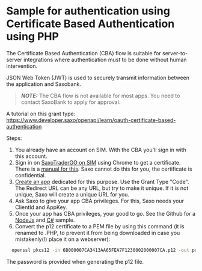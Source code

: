 # Sample for authentication using Certificate Based Authentication using PHP

The Certificate Based Authentication (CBA) flow is suitable for server-to-server integrations where authentication must to be done without human intervention.

JSON Web Token (JWT) is used to securely transmit information between the application and Saxobank.

> **_NOTE:_** The CBA flow is not available for most apps. You need to contact SaxoBank to apply for approval.

A tutorial on this grant type: <https://www.developer.saxo/openapi/learn/oauth-certificate-based-authentication>

Steps:
1. You already have an account on SIM. With the CBA you'll sign in with this account.
2. Sign in on [SaxoTraderGO on SIM](https://www.saxotrader.com/sim/d/myAccount) using Chrome to get a certificate. There is a [manual for this](https://www.developer.saxo/openapi/learn/managing-certificates-in-myaccount).  Saxo cannot do this for you, the certificate is confidential.
3. [Create an app](https://www.developer.saxo/openapi/appmanagement) dedicated for this purpose. Use the Grant Type "Code". The Redirect URL can be any URL, but try to make it unique. If it is not unique, Saxo will create a unique URL for you.
4. Ask Saxo to give your app CBA privileges. For this, Saxo needs your ClientId and AppKey.
5. Once your app has CBA privileges, your good to go. See the Github for a [NodeJs](https://github.com/SaxoBank/openapi-samples-js/tree/master/authentication/oauth2-certificate-flow/example_nodejs) and [C#](https://github.com/SaxoBank/openapi-samples-csharp/tree/master/authentication/Authentication_Cba) sample.
6. Convert the p12 certificate to a PEM file by using this command (it is renamed to .PHP, to prevent it from being downloaded in case you mistakenly(!) place it on a webserver):

```cmd
  openssl pkcs12 -in 6B000007CA3413AA65FEA7F1230002000007CA.p12 -out private-key-with-cert.pem.php -clcerts -nodes -passin pass:GdhqABCD
```

The password is provided when generating the p12 file.
